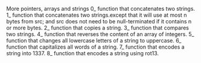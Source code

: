 More pointers, arrays and strings
0_  function that concatenates two strings.
1_ function that concatenates two strings.except that it will use at most n bytes from src; and src does not need to be null-terminated if it contains n or more bytes.
2_ function that copies a string.
3_  function that compares two strings.
4_  function that reverses the content of an array of integers.
5_  function that changes all lowercase letters of a string to uppercase.
6_ function that capitalizes all words of a string.
7_  function that encodes a string into 1337.
8_  function that encodes a string using rot13.
